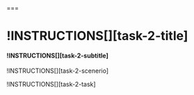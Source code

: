 ===

# !INSTRUCTIONS[][task-2-title]

#### !INSTRUCTIONS[][task-2-subtitle]

!INSTRUCTIONS[][task-2-scenerio]

!INSTRUCTIONS[][task-2-task]